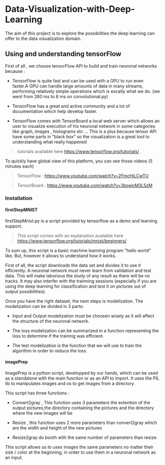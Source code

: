 # Data-Visualization-with-Deep-Learning

The aim of this project is to explore the possibilities the deep learning can offer to the data visualization domain.

## Using and understanding tensorFlow 

First of all , we choose tensorFlow API to build and train neuronal networks because :


  - TensorFlow is quite fast and can be used with a GPU to run even faster.A GPU can handle large amounts of data in many streams, performing relatively simple operations which is excatly what we do. (we went from 260 ms to 8 ms on convolutional.py)

  - TensorFlow has a great and active community and a lot of documentation which help develop faster.
  
  - TensorFlow comes with TensorBoard a local web server which allows an user to visualize execution of his neuronal network in some categories like graph, images , histograms etc ... This is a plus because tensor API have some parts in "black box" so the visualization is a great tool to understanding what really happened 
  
 
 > tutorials available here https://www.tensorflow.org/tutorials/ .
 
 To quickly have global view of this platform, you can see those videos (5 minutes each)
 
 > TensorFlow : https://www.youtube.com/watch?v=2FmcHiLCwTU
 
 > TensorBoard : https://www.youtube.com/watch?v=3bownM3L5zM

### Installation

#### firstStepMNIST

firstStepMnist.py is a script provided by tensorflow as a demo  and learning support.
   > This script comes with an explanation available here https://www.tensorflow.org/tutorials/mnist/beginners/
 
 To sum up, this script is a basic machine learning program "hello world" like. But, however it allows to understand how 
it works.

First of all, the script downloads the data set and divides it to use it efficiently. A neuronal network must never learn from validation and test data. This will make	laborious the study of any result as there will be no tracks. It may also interfer with the trainning sessions (especially if you are using the deep learning for classification and test it on pictures out of output possibilities).

  Once you have the right dataset, the next steps is modelization. The modelization can be divided in 3 parts:
  
  - Input and Output modelization must be choosen wisely as it will affect the structure of the neuronal network.
  
  - The loss modelization can be summarized in a function representing the loss to determine if the trainnig was efficient.
  
  - The test modelization is the function that we will use to train the algorithm in order to reduce the loss.


#### imagePrep

ImagePrep is a python script, developped by our hands, which can be used as a standalone with the main function or as an API to import.
It uses the PIL lib to manipulates images and os to get images from a directory.

This script has three functions :

- Convert2gray , This function uses 3 parameters the extention of the output pictures,the directory containing the pictures and the directory where the new images will be

- Resize , this function uses 2 more parameters than convert2gray which are the width and height of the new pictures

- Resize2gray do booth with the same number of parameters than resize.

This script allows us to uses images the same parameters no matter their size / color at the beginning, in order to use them in a neuronal network as an input.
















